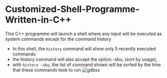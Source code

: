 # Customized-Shell-Programme-Written-in-C++

This C++ programme will launch a shell where any input will be executed as system commands except for the command history
+ In this shell, the `history` command will show only 5 recently executed commands
+ the history command will also accept the option -sbu, (sort by usage), 
+ with `history -sbu`, the list of command shown will be sorted by the time that these commands took to run
![gdbss](https://user-images.githubusercontent.com/56995686/133651728-31975eeb-4787-4096-bc29-c7d90452e607.jpg)

